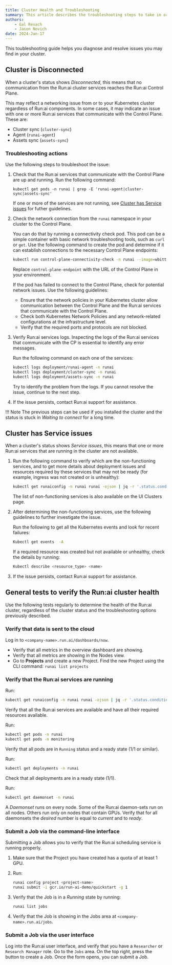 ```yaml
---
title: Cluster Health and Troubleshooting
summary: This article describes the troubleshooting steps to take in order to diagnose and resolve issues you may find in your cluster.
authors:
    - Gal Revach
    - Jason Novich
date: 2024-Jan-17
---
```


This toubleshooting guide helps you diagnose and resolve issues you may find in your cluster.

## Cluster is Disconnected

When a cluster's status shows *Disconnected*, this means that no communication from the Run:ai cluster services reaches the Run:ai Control Plane.

This may reflect a networking issue from or to your Kubernetes cluster regardless of Run:ai components. In some cases, it may indicate an issue with one or more Run:ai services that communicate with the Control Plane. These are:

* Cluster sync (`cluster-sync`)
* Agent (`runai-agent`)
* Assets sync (`assets-sync`)

### Troubleshooting actions

Use the following steps to troubleshoot the issue:

1. Check that the Run:ai services that communicate with the Control Plane are up and running. Run the following command:

    `kubectl get pods -n runai | grep -E 'runai-agent|cluster-sync|assets-sync'`

   If one or more of the services are not running, see [Cluster has Service issues](#cluster-has-service-issues) for futher guidelines.
   
2. Check the network connection from the `runai` namespace in your cluster to the Control Plane.

   You can do that by running a connectivity check pod. This pod can be a simple container with basic network troubleshooting tools, such as `curl` or `get`. Use the following command to create the pod and determine if it can establish connections to the necessary Control Plane endpoints:

    ```bash
    kubectl run control-plane-connectivity-check -n runai --image=wbitt/network-multitool --command -- /bin/sh -c 'curl -sSf <control-plane-endpoint> > /dev/null && echo "Connection Successful" || echo "Failed connecting to the Control Plane"'
    ```

    Replace `control-plane-endpoint` with the URL of the Control Plane in your environment.

    If the pod has failed to connect to the Control Plane, check for potential network issues. Use the following guidelines:
  
    * Ensure that the network policies in your Kubernetes cluster allow communication between the Control Plane and the Run:ai services that communicate with the Control Plane.
    * Check both Kubernetes Network Policies and any network-related configurations at the infrastructure level.
    * Verify that the required ports and protocols are not blocked.

3. Verify Run:ai services logs. Inspecting the logs of the Run:ai services that communicate with the CP is essential to identify any error messages.

    Run the following command on each one of the services:

    ```bash
    kubectl logs deployment/runai-agent -n runai
    kubectl logs deployment/cluster-sync -n runai
    kubectl logs deployment/assets-sync -n runai
    ```

   Try to identify the problem from the logs. If you cannot resolve the issue, continue to the next step. 

4. If the issue persists, contact Run:ai support for assistance.

!!! Note
    The previous steps can be used if you installed the cluster and the status is stuck in *Waiting to connect* for a long time.

## Cluster has Service issues

When a cluster's status shows *Service issues*, this means that one or more Run:ai services that are running in the cluster are not available.

1. Run the following command to verify which are the non-functioning services, and to get more details about deployment issues and resources required by these services that may not be ready (for example, ingress was not created or is unhealthy):

    ```bash
    kubectl get runaiconfig -n runai runai -ojson | jq -r '.status.conditions | map(select(.type == "Available"))'
    ```

    The list of non-functioning services is also available on the UI Clusters page.

2. After determining the non-functioning services, use the following guidelines to further investigate the issue.

    Run the following to get all the Kubernetes events and look for recent failures:

    ```bash
    Kubectl get events  -A
    ```

    If a required resource was created but not available or unhealthy, check the details by running:

    ```bash
    Kubectl describe <resource_type> <name>
    ```

3. If the issue persists, contact Run:ai support for assistance.

## General tests to verify the Run:ai cluster health

Use the following tests regularly to determine the health of the Run:ai cluster, regardless of the cluster status and the troubleshooting options previously described.

### Verify that data is sent to the cloud

Log in to `<company-name>.run.ai/dashboards/now`.

* Verify that all metrics in the overview dashboard are showing.
* Verify that all metrics are showing in the Nodes view.
* Go to **Projects** and create a new Project. Find the new Project using the CLI command: `runai list projects`

### Verify that the Run:ai services are running

Run:

```bash
kubectl get runaiconfig -n runai runai -ojson | jq -r '.status.conditions | map(select(.type == "Available"))'
```

Verify that all the Run:ai services are available and have all their required resources available.

Run:

```bash
kubectl get pods -n runai
kubectl get pods -n monitoring
```

Verify that all pods are in `Running` status and a ready state (1/1 or similar).

Run:

```bash
kubectl get deployments -n runai
```

Check that all deployments are in a ready state (1/1).

Run:

```bash
kubectl get daemonset -n runai
```

A *Daemonset* runs on every node. Some of the Run:ai daemon-sets run on all nodes. Others run only on nodes that contain GPUs. Verify that for all daemonsets the *desired* number is equal to *current* and to *ready*.

### Submit a Job via the command-line interface

Submitting a Job allows you to verify that the Run:ai scheduling service is running properly.

1. Make sure that the Project you have created has a quota of at least 1 GPU.
2. Run:

    ```bash
    runai config project <project-name>
    runai submit -i gcr.io/run-ai-demo/quickstart -g 1
    ```

3. Verify that the Job is in a *Running* state by running:

    ```bash
    runai list jobs
    ```

4. Verify that the Job is showing in the Jobs area at `<company-name>.run.ai/jobs`.

### Submit a Job via the user interface

Log into the Run:ai user interface, and verify that you have a `Researcher` or `Research Manager` role.
Go to the `Jobs` area. On the top right, press the button to create a Job. Once the form opens, you can submit a Job.

